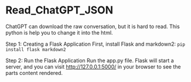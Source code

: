 # Read_ChatGPT_JSON
 ChatGPT can download the raw conversation, but it is hard to read.
 This python is help you to change it into the html.

Step 1: Creating a Flask Application
First, install Flask and markdown2:
`pip install flask markdown2
`

Step 2: Run the Flask Application
Run the app.py file. Flask will start a server, and you can visit http://127.0.0.1:5000/ in your browser to see the parts content rendered.
